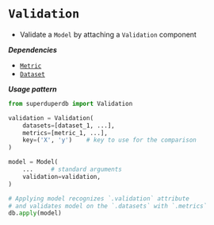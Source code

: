 # `Validation`

- Validate a `Model` by attaching a `Validation` component

***Dependencies***

- [`Metric`](metric.md)
- [`Dataset`](./dataset.md)

***Usage pattern***

```python
from superduperdb import Validation

validation = Validation(
    datasets=[dataset_1, ...],
    metrics=[metric_1, ...],
    key=('X', 'y')    # key to use for the comparison
)

model = Model(
    ...     # standard arguments
    validation=validation,
)

# Applying model recognizes `.validation` attribute
# and validates model on the `.datasets` with `.metrics`
db.apply(model)
```